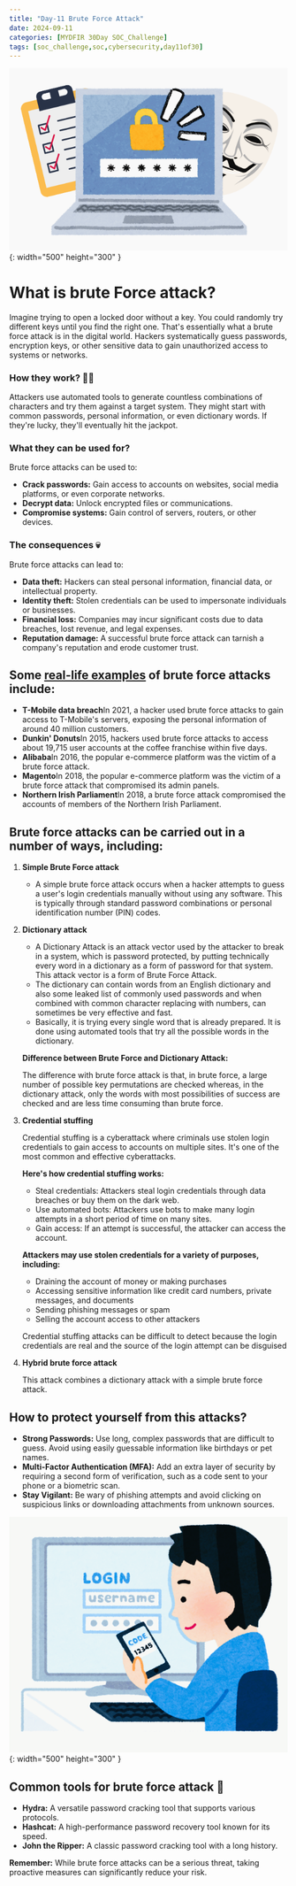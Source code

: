 ```yaml
---
title: "Day-11 Brute Force Attack"
date: 2024-09-11 
categories: [MYDFIR 30Day SOC_Challenge]
tags: [soc_challenge,soc,cybersecurity,day11of30]
---
```



![brute-force](/assets/brute-force.png){: width="500" height="300" }

# What is brute Force attack?

Imagine trying to open a locked door without a key. You could randomly try different keys until you find the right one. That's essentially what a brute force attack is in the digital world. Hackers systematically guess passwords, encryption keys, or other sensitive data to gain unauthorized access to systems or networks.

### How they work? 🧑‍🏭

Attackers use automated tools to generate countless combinations of characters and try them against a target system. They might start with common passwords, personal information, or even dictionary words. If they're lucky, they'll eventually hit the jackpot.

### What they can be used for? 

Brute force attacks can be used to:

- **Crack passwords:** Gain access to accounts on websites, social media platforms, or even corporate networks.
- **Decrypt data:** Unlock encrypted files or communications.
- **Compromise systems:** Gain control of servers, routers, or other devices.

### The consequences 💀

Brute force attacks can lead to:

- **Data theft:** Hackers can steal personal information, financial data, or intellectual property.
- **Identity theft:** Stolen credentials can be used to impersonate individuals or businesses.
- **Financial loss:** Companies may incur significant costs due to data breaches, lost revenue, and legal expenses.
- **Reputation damage:** A successful brute force attack can tarnish a company's reputation and erode customer trust.

## Some [real-life examples](https://certera.com/blog/brute-force-attack-types-examples-tools-prevention/) of brute force attacks include: 

- **T-Mobile data breach**In 2021, a hacker used brute force attacks to gain access to T-Mobile's servers, exposing the personal information of around 40 million customers.
- **Dunkin' Donuts**In 2015, hackers used brute force attacks to access about 19,715 user accounts at the coffee franchise within five days.
- **Alibaba**In 2016, the popular e-commerce platform was the victim of a brute force attack.
- **Magento**In 2018, the popular e-commerce platform was the victim of a brute force attack that compromised its admin panels.
- **Northern Irish Parliament**In 2018, a brute force attack compromised the accounts of members of the Northern Irish Parliament.

## Brute force attacks can be carried out in a number of ways, including:

1. **Simple Brute Force attack**
    - A simple brute force attack occurs when a hacker attempts to guess a user's login credentials manually without using any software. This is typically through standard password combinations or personal identification number (PIN) codes.

2. **Dictionary attack**

    - A Dictionary Attack is an attack vector used by the attacker to break in a system, which is password protected, by putting technically every word in a dictionary as a form of password for that system. This attack vector is a form of Brute Force Attack.
    - The dictionary can contain words from an English dictionary and also some leaked list of commonly used passwords and when combined with common character replacing with numbers, can sometimes be very effective and fast.
    - Basically, it is trying every single word that is already prepared. It is done using automated tools that try all the possible words in the dictionary.

     **Difference between Brute Force and Dictionary Attack:**

    The difference with brute force attack is that, in brute force, a large number of possible key permutations are checked whereas, in the dictionary attack, only the words with most possibilities of success are checked and are less time consuming than brute force.

3. **Credential stuffing**
    
    Credential stuffing is a cyberattack where criminals use stolen login credentials to gain access to accounts on multiple sites. It's one of the most common and effective cyberattacks.
    
    **Here's how credential stuffing works:**
    
    - Steal credentials: Attackers steal login credentials through data breaches or buy them on the dark web.
    - Use automated bots: Attackers use bots to make many login attempts in a short period of time on many sites.
    - Gain access: If an attempt is successful, the attacker can access the account.
    
    **Attackers may use stolen credentials for a variety of purposes, including:**
    
    - Draining the account of money or making purchases
    - Accessing sensitive information like credit card numbers, private messages, and documents
    - Sending phishing messages or spam
    - Selling the account access to other attackers
    
    Credential stuffing attacks can be difficult to detect because the login credentials are real and the source of the login attempt can be disguised
    
4. **Hybrid brute force attack**
    
    This attack combines a dictionary attack with a simple brute force attack.
    
## How to protect yourself from this attacks?

- **Strong Passwords:** Use long, complex passwords that are difficult to guess. Avoid using easily guessable information like birthdays or pet names.
- **Multi-Factor Authentication (MFA):** Add an extra layer of security by requiring a second form of verification, such as a code sent to your phone or a biometric scan.
- **Stay Vigilant:** Be wary of phishing attempts and avoid clicking on suspicious links or downloading attachments from unknown sources.

![protect-brute](/assets/protect-brute.png){: width="500" height="300" }

## Common tools for brute force attack 🔨

- **Hydra:** A versatile password cracking tool that supports various protocols.
- **Hashcat:** A high-performance password recovery tool known for its speed.
- **John the Ripper:** A classic password cracking tool with a long history.

**Remember:** While brute force attacks can be a serious threat, taking proactive measures can significantly reduce your risk.